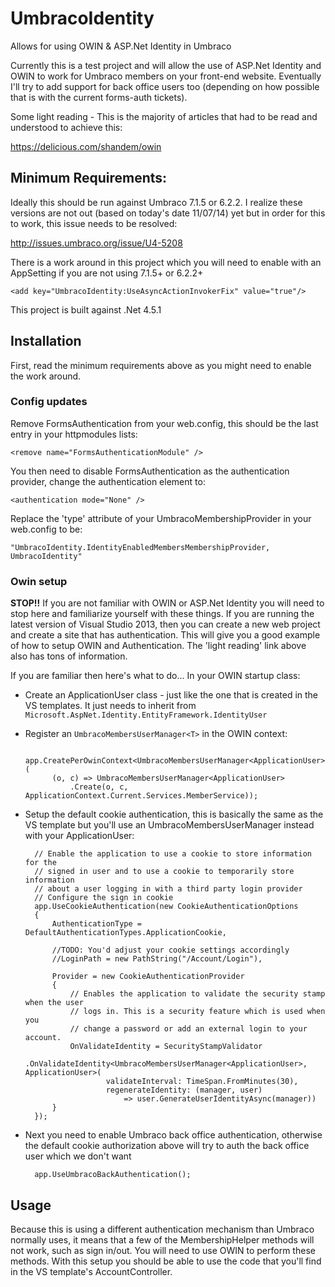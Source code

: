 UmbracoIdentity
===============

Allows for using OWIN &amp; ASP.Net Identity in Umbraco

Currently this is a test project and will allow the use of ASP.Net Identity and OWIN to work for Umbraco members on your front-end website. Eventually I'll try to add support for back office users too (depending on how possible that is with the current forms-auth tickets). 

Some light reading - This is the majority of articles that had to be read and understood to achieve this:

https://delicious.com/shandem/owin

## Minimum Requirements:

Ideally this should be run against Umbraco 7.1.5 or 6.2.2. I realize these versions are not out (based on today's date 11/07/14) yet but in order for this to work, this issue needs to be resolved:

http://issues.umbraco.org/issue/U4-5208

There is a work around in this project which you will need to enable with an AppSetting if you are not using 7.1.5+ or 6.2.2+

    <add key="UmbracoIdentity:UseAsyncActionInvokerFix" value="true"/>

This project is built against .Net 4.5.1

## Installation

First, read the minimum requirements above as you might need to enable the work around.

### Config updates

Remove FormsAuthentication from your web.config, this should be the last entry in your httpmodules lists:

    <remove name="FormsAuthenticationModule" />
    
You then need to disable FormsAuthentication as the authentication provider, change the authentication element to:

    <authentication mode="None" />
    
Replace the 'type' attribute of your UmbracoMembershipProvider in your web.config to be:

    "UmbracoIdentity.IdentityEnabledMembersMembershipProvider, UmbracoIdentity"
    
### Owin setup

**STOP!!** If you are not familiar with OWIN or ASP.Net Identity you will need to stop here and familiarize yourself with these things. If you are running the latest version of Visual Studio 2013, then you can create a new web project and create a site that has authentication. This will give you a good example of how to setup OWIN and Authentication. The 'light reading' link above also has tons of information.

If you are familiar then here's what to do... In your OWIN startup class:

* Create an ApplicationUser class - just like the one that is created in the VS templates. It just needs to inherit from `Microsoft.AspNet.Identity.EntityFramework.IdentityUser`
* Register an `UmbracoMembersUserManager<T>` in the OWIN context:

        app.CreatePerOwinContext<UmbracoMembersUserManager<ApplicationUser>>(
            (o, c) => UmbracoMembersUserManager<ApplicationUser>
                .Create(o, c, ApplicationContext.Current.Services.MemberService));
                
* Setup the default cookie authentication, this is basically the same as the VS template but you'll use an UmbracoMembersUserManager instead with your ApplicationUser:

        // Enable the application to use a cookie to store information for the 
        // signed in user and to use a cookie to temporarily store information 
        // about a user logging in with a third party login provider 
        // Configure the sign in cookie
        app.UseCookieAuthentication(new CookieAuthenticationOptions
        {
            AuthenticationType = DefaultAuthenticationTypes.ApplicationCookie,

            //TODO: You'd adjust your cookie settings accordingly
            //LoginPath = new PathString("/Account/Login"),

            Provider = new CookieAuthenticationProvider
            {
                // Enables the application to validate the security stamp when the user 
                // logs in. This is a security feature which is used when you 
                // change a password or add an external login to your account.  
                OnValidateIdentity = SecurityStampValidator
                    .OnValidateIdentity<UmbracoMembersUserManager<ApplicationUser>, ApplicationUser>(
                        validateInterval: TimeSpan.FromMinutes(30),
                        regenerateIdentity: (manager, user)
                            => user.GenerateUserIdentityAsync(manager))
            }
        });
        
* Next you need to enable Umbraco back office authentication, otherwise the default cookie authorization above will try to auth the back office user which we don't want

        app.UseUmbracoBackAuthentication();
        
## Usage

Because this is using a different authentication mechanism than Umbraco normally uses, it means that a few of the MembershipHelper methods will not work, such as sign in/out. You will need to use OWIN to perform these methods. With this setup you should be able to use the code that you'll find in the VS template's AccountController.
    
